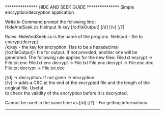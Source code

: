 ***************       HIDE AND SEEK GUIDE       ***************
            Simple encryption/decryption application
            
  Write in Command prompt the following line :                
  HideAndSeek.cs fileInput /k:key [/o:fileOutput] [/d] [/v] [/?]

  Rules: 
  HideAndSeek.cs is the name of the program. 
  fileInput - file to encrypt/decrypt.      
  /k:key - the key for encryption. Has to be a hexadecimal      
  [/o:fileOutput]- file for output. If not provided, another one
  will be generated. The following rule applies for the new files: 
    File.txt encrypt -> File.txt.enc 
    File.txt.enc decrypt -> File.txt 
    File.enc decrypt -> File.enc.dec 
    File.txt decrypt -> File.txt.dec 

  [/d] -> decryption. If not given -> encryption                
  [/v] -> adds a CRC at the end of the encrypted file and the 
  length of the original file. Useful   
  to check the validity of the encryption before it is decrypted.
  
  Cannot be used in the same time as [/d] 
  [/?] - For getting informations
*****************************************************************
